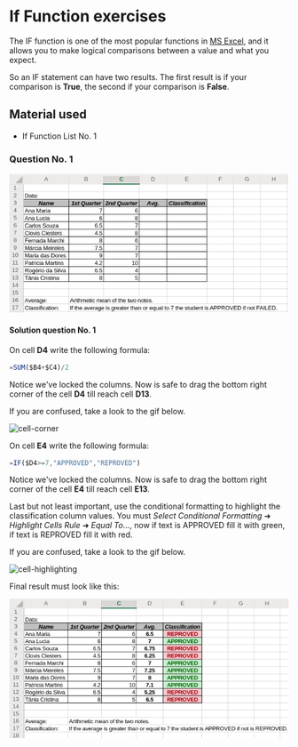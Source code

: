 # If Function exercises

The IF function is one of the most popular functions in [MS Excel](https://products.office.com/en-us/excel), and it allows you to make logical comparisons between a value and what you expect.

So an IF statement can have two results. The first result is if your comparison is __True__, the second if your comparison is __False__.

## Material used

* If Function List No. 1

### Question No. 1

![Image-Without-Answer](./images/Function-If-ex01-WOA.png)

#### Solution question No. 1

On cell __D4__ write the following formula:

```javascript
=SUM($B4+$C4)/2
```

Notice we've locked the columns. Now is safe to drag the bottom right corner of the cell __D4__ till reach cell __D13__.

If you are confused, take a look to the gif below.

![cell-corner](https://external-content.duckduckgo.com/iu/?u=https%3A%2F%2Fkids.kiddle.co%2Fimages%2F2%2F23%2FSpreadsheet_animation.gif&f=1&nofb=1)

On cell __E4__ write the following formula:

```javascript
=IF($D4>=7,"APPROVED","REPROVED")
```

Notice we've locked the columns. Now is safe to drag the bottom right corner of the cell __E4__ till reach cell __E13__.

Last but not least important, use the conditional formatting to highlight the classification column values. You must *Select Conditional Formatting* ➜ *Highlight Cells Rule* ➜ *Equal To...*, now if text is APPROVED fill it with green, if text is REPROVED fill it with red.

If you are confused, take a look to the gif below.

![cell-highlighting](https://external-content.duckduckgo.com/iu/?u=https%3A%2F%2Fmedia.giphy.com%2Fmedia%2Fh4gZd5R7MEj0k%2Fgiphy.gif&f=1&nofb=1)

Final result must look like this:

![Image-With-Answer](./images/Function-If-ex01-WA.png)
